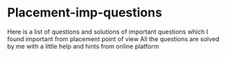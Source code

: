 # Placement-imp-questions
Here is a list of questions and solutions of important questions which I found important from placement point of view
All the questions are solved by me with a little help and hints from online platform
